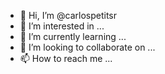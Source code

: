 - 👋 Hi, I’m @carlospetitsr
- 👀 I’m interested in ...
- 🌱 I’m currently learning ...
- 💞️ I’m looking to collaborate on ...
- 📫 How to reach me ...

<!---
carlospetitsr/carlospetitsr is a ✨ special ✨ repository because its `README.md` (this file) appears on your GitHub profile.
You can click the Preview link to take a look at your changes.
--->
